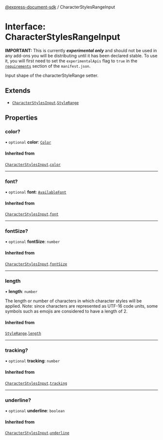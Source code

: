 [@express-document-sdk](../overview.md) / CharacterStylesRangeInput

# Interface: CharacterStylesRangeInput

<InlineAlert slots="text" variant="warning"/>

**IMPORTANT:** This is currently ***experimental only*** and should not be used in any add-ons you will be distributing until it has been declared stable. To use it, you will first need to set the `experimentalApis` flag to `true` in the [`requirements`](../../../manifest/index.md#requirements) section of the `manifest.json`.

Input shape of the characterStyleRange setter.

## Extends

-   [`CharacterStylesInput`](character-styles-input.md).[`StyleRange`](style-range.md)

## Properties

### color?

• `optional` **color**: [`Color`](color.md)

#### Inherited from

[`CharacterStylesInput`](character-styles-input.md).[`color`](character-styles-input.md#color)

<hr />

### font?

• `optional` **font**: [`AvailableFont`](../classes/available-font.md)

#### Inherited from

[`CharacterStylesInput`](character-styles-input.md).[`font`](character-styles-input.md#font)

<hr />

### fontSize?

• `optional` **fontSize**: `number`

#### Inherited from

[`CharacterStylesInput`](character-styles-input.md).[`fontSize`](character-styles-input.md#fontsize)

<hr />

### length

• **length**: `number`

The length or number of characters in which character styles will be applied.
Note: since characters are represented as UTF-16 code units, some symbols
such as emojis are considered to have a length of 2.

#### Inherited from

[`StyleRange`](style-range.md).[`length`](style-range.md#length)

<hr />

### tracking?

• `optional` **tracking**: `number`

#### Inherited from

[`CharacterStylesInput`](character-styles-input.md).[`tracking`](character-styles-input.md#tracking)

<hr />

### underline?

• `optional` **underline**: `boolean`

#### Inherited from

[`CharacterStylesInput`](character-styles-input.md).[`underline`](character-styles-input.md#underline)

